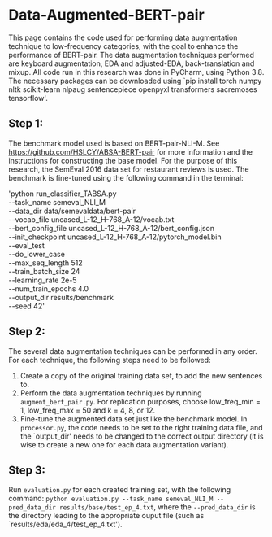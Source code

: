 # Data-Augmented-BERT-pair

This page contains the code used for performing data augmentation technique to low-frequency categories, with the goal to enhance the performance of BERT-pair. The data augmentation techniques performed are keyboard augmentation, EDA and adjusted-EDA, back-translation and mixup. All code run in this research was done in PyCharm, using Python 3.8. The necessary packages can be downloaded using `pip install torch numpy nltk scikit-learn nlpaug sentencepiece openpyxl transformers sacremoses tensorflow'.

## Step 1:
The benchmark model used is based on BERT-pair-NLI-M. See https://github.com/HSLCY/ABSA-BERT-pair for more information and the instructions for constructing the base model. For the purpose of this research, the SemEval 2016 data set for restaurant reviews is used. The benchmark is fine-tuned using the following command in the terminal:

  'python run_classifier_TABSA.py \
      --task_name semeval_NLI_M \
      --data_dir data/semevaldata/bert-pair \
      --vocab_file uncased_L-12_H-768_A-12/vocab.txt \
      --bert_config_file uncased_L-12_H-768_A-12/bert_config.json \
      --init_checkpoint uncased_L-12_H-768_A-12/pytorch_model.bin \
      --eval_test \
      --do_lower_case \
      --max_seq_length 512 \
      --train_batch_size 24 \
      --learning_rate 2e-5 \
      --num_train_epochs 4.0 \
      --output_dir results/benchmark \
      --seed 42'
      
## Step 2:
The several data augmentation techniques can be performed in any order. For each technique, the following steps need to be followed:
1. Create a copy of the original training data set, to add the new sentences to.
2. Perform the data augmentation techniques by running `augment_bert_pair.py`. For replication purposes, choose low_freq_min = 1, low_freq_max = 50 and k = 4, 8, or 12.
3. Fine-tune the augmented data set just like the benchmark model. In `processor.py`, the code needs to be set to the right training data file, and the `output_dir' needs to be changed to the correct output directory (it is wise to create a new one for each data augmentation variant). 

## Step 3:
Run `evaluation.py` for each created training set, with the following command: `python evaluation.py --task_name semeval_NLI_M --pred_data_dir results/base/test_ep_4.txt`, where the `--pred_data_dir` is the directory leading to the appropriate ouput file (such as `results/eda/eda_4/test_ep_4.txt').
